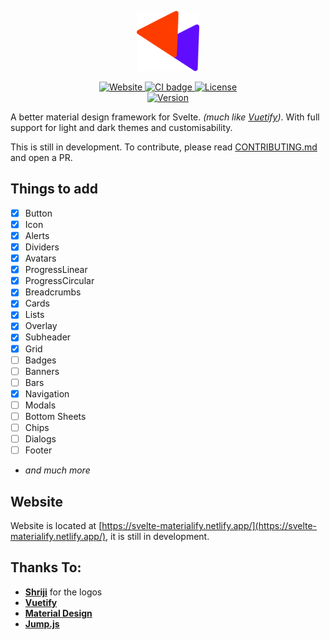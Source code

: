 <p align="center">
  <a href="https://svelte-materialify.netlify.app/" target="_blank">
    <img alt="Vuetify Logo" width="100" src="logo/logo.svg">
  </a>
</p>

<p align="center">
  <a href="https://app.netlify.com/sites/svelte-materialify/deploys">
  <img src="https://api.netlify.com/api/v1/badges/9f8add51-6a76-445d-b378-1dc3f4f9539f/deploy-status" alt="Website">
  </a>
  <a href="https://github.com/thecomputerm/svelte-materialify/actions?query=workflow%3ACI">
    <img src="https://github.com/thecomputerm/svelte-materialify/workflows/CI/badge.svg" alt="CI badge">
  </a>
  <!-- One Day -->
  <!-- <a href="https://www.npmjs.com/package/svelte-materialify">
    <img src="https://img.shields.io/npm/dt/svelte-materialify.svg" alt="Downloads">
  </a>
  <a href="https://www.npmjs.com/package/svelte-materialify">
    <img src="https://img.shields.io/npm/dm/svelte-materialify.svg" alt="Downloads">
  </a>
  <br> -->
  <a href="https://github.com/thecomputerm/svelte-materialify/blob/master/LICENSE.md">
    <img src="https://img.shields.io/npm/l/svelte-materialify.svg" alt="License">
  </a>
  <br>
  <a href="https://www.npmjs.com/package/svelte-materialify">
    <img src="https://img.shields.io/npm/v/svelte-materialify.svg" alt="Version">
  </a>
</p>

A better material design framework for Svelte. _(much like [Vuetify](https://vuetifyjs.com/))_. With full support for light and dark themes and customisability.

This is still in development. To contribute, please read [CONTRIBUTING.md](./CONTRIBUTING.md) and open a PR.

## Things to add

- [x] Button
- [x] Icon
- [x] Alerts
- [x] Dividers
- [x] Avatars
- [x] ProgressLinear
- [x] ProgressCircular
- [x] Breadcrumbs
- [x] Cards
- [x] Lists
- [x] Overlay
- [x] Subheader
- [x] Grid
- [ ] Badges
- [ ] Banners
- [ ] Bars
- [x] Navigation
- [ ] Modals
- [ ] Bottom Sheets
- [ ] Chips
- [ ] Dialogs
- [ ] Footer
- _and much more_


## Website
Website is located at [https://svelte-materialify.netlify.app/](https://svelte-materialify.netlify.app/), it is still in development.

## Thanks To:
- __[Shriji](https://github.com/peopledrivemecrazy)__ for the logos
- __[Vuetify](https://vuetifyjs.com/)__
- __[Material Design](https://material.io/components/)__
- __[Jump.js](https://github.com/callmecavs/jump.js)__
